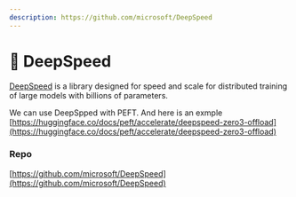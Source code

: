 ```yaml
---
description: https://github.com/microsoft/DeepSpeed
---
```


# 🦌 DeepSpeed

[DeepSpeed](https://www.deepspeed.ai/) is a library designed for speed and scale for distributed training of large models with billions of parameters.

We can use DeepSpped with PEFT. And here is an exmple [https://huggingface.co/docs/peft/accelerate/deepspeed-zero3-offload](https://huggingface.co/docs/peft/accelerate/deepspeed-zero3-offload)

### Repo

[https://github.com/microsoft/DeepSpeed](https://github.com/microsoft/DeepSpeed)
